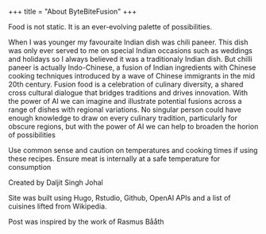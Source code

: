+++
title = "About ByteBiteFusion"
+++

Food is not static. It is an ever-evolving palette of possibilities. 

When I was younger my favouraite Indian dish was chili paneer. This dish was only ever served to me on special Indian occasions such as weddings and holidays so I always believed it was a traditionaly Indian dish. But chilli paneer is actually Indo-Chinese, a fusion of Indian ingredients with Chinese cooking techniques introduced by a wave of Chinese immigrants in the mid 20th century. Fusion food is a celebration of culinary diversity, a shared cross cultural dialogue that bridges traditions and drives innovation. With the power of AI we can imagine and illustrate potential fusions across a range of dishes with regional variations. No singular person could have enough knowledge to draw on every culinary tradition, particularly for obscure regions, but with the power of AI we can help to broaden the horion of possibilities

Use common sense and caution on temperatures and cooking times if using these recipes. Ensure meat is internally at a safe temperature for consumption

Created by Daljit Singh Johal

Site was built using Hugo, Rstudio, Github, OpenAI APIs and a list of cuisines lifted from Wikipedia.

Post was inspired by the work of Rasmus Bååth
